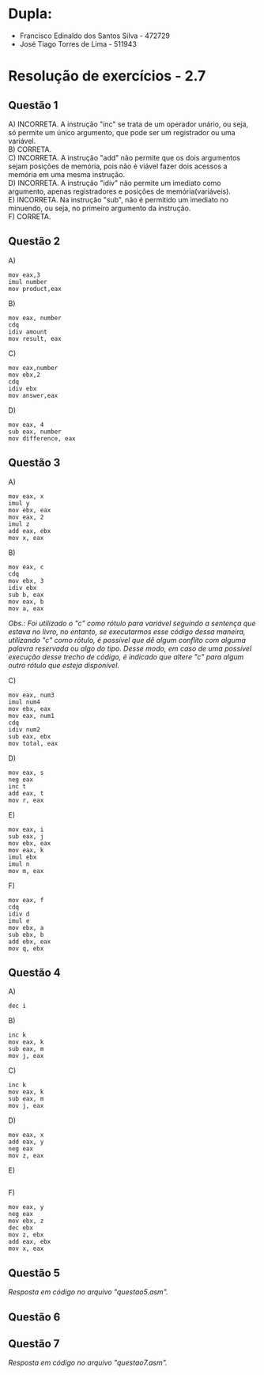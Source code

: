 # Dupla:
- Francisco Edinaldo dos Santos Silva   -    472729
- José Tiago Torres de Lima - 511943

#  Resolução de exercícios - 2.7 

##  Questão 1 
A) INCORRETA. A instrução "inc" se trata de um operador unário, ou seja, só permite um único argumento, que pode ser um registrador ou uma variável.  
B) CORRETA.  
C) INCORRETA. A instrução "add" não permite que os dois argumentos sejam posições de memória, pois não é viável fazer dois acessos a memória em uma mesma instrução.  
D) INCORRETA. A instrução "idiv" não permite um imediato como argumento, apenas registradores e posições de memória(variáveis).  
E) INCORRETA. Na instrução "sub", não é permitido um imediato no minuendo, ou seja, no primeiro argumento da instrução.  
F) CORRETA. 

## Questão 2
A)
```
mov eax,3
imul number
mov product,eax
```
B)
```
mov eax, number
cdq
idiv amount
mov result, eax
```
C)
```
mov eax,number
mov ebx,2
cdq
idiv ebx
mov answer,eax
```
D)
```
mov eax, 4
sub eax, number  
mov difference, eax
```

## Questão 3
A)
```
mov eax, x
imul y
mov ebx, eax
mov eax, 2
imul z
add eax, ebx
mov x, eax
```
B)
```
mov eax, c
cdq 
mov ebx, 3
idiv ebx
sub b, eax
mov eax, b
mov a, eax
```
*Obs.: Foi utilizado o "c" como rótulo para variável seguindo a sentença que estava no livro, no entanto, se executarmos esse código dessa maneira, utilizando "c" como rótulo, é possível que dê algum conflito com alguma palavra reservada ou algo do tipo. Desse modo, em caso de uma possível execução desse trecho de código, é indicado que altere "c" para algum outro rótulo que esteja disponível.*  

C)
```
mov eax, num3
imul num4
mov ebx, eax
mov eax, num1
cdq
idiv num2
sub eax, ebx
mov total, eax
```  
D)
```
mov eax, s
neg eax
inc t
add eax, t
mov r, eax
```
E)
```
mov eax, i
sub eax, j
mov ebx, eax
mov eax, k 
imul ebx
imul n
mov m, eax
```
F)
```
mov eax, f 
cdq
idiv d 
imul e 
mov ebx, a 
sub ebx, b 
add ebx, eax
mov q, ebx
```

## Questão 4
A)
```
dec i
```
B)
```
inc k
mov eax, k
sub eax, m
mov j, eax
```

C)
```
inc k
mov eax, k
sub eax, m
mov j, eax

```
D)
```
mov eax, x
add eax, y
neg eax
mov z, eax
```
E)
```
```
F)
```
mov eax, y
neg eax
mov ebx, z
dec ebx
mov z, ebx
add eax, ebx
mov x, eax

```
## Questão 5
*Resposta em código no arquivo "questao5.asm".*

## Questão 6

## Questão 7
*Resposta em código no arquivo "questao7.asm".*

